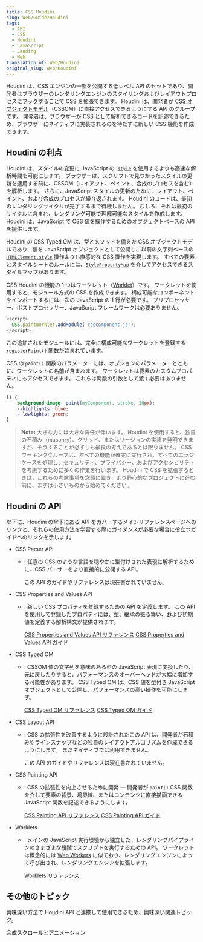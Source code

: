 ```yaml
---
title: CSS Houdini
slug: Web/Guide/Houdini
tags:
  - API
  - CSS
  - Houdini
  - JavaScript
  - Landing
  - Web
translation_of: Web/Houdini
original_slug: Web/Houdini
---
```

Houdini は、CSS エンジンの一部を公開する低レベル API のセットであり、開発者はブラウザーのレンダリングエンジンのスタイリングおよびレイアウトプロセスにフックすることで CSS を拡張できます。 Houdini は、開発者が [CSS オブジェクトモデル](/ja/docs/Web/API/CSS_Object_Model)（CSSOM）に直接アクセスできるようにする API のグループです。 開発者は、ブラウザーが CSS として解析できるコードを記述できるため、ブラウザーにネイティブに実装されるのを待たずに新しい CSS 機能を作成できます。

## Houdini の利点

Houdini は、スタイルの変更に JavaScript の .[`style`](/ja/docs/Web/API/HTMLElement/style) を使用するよりも高速な解析時間を可能にします。 ブラウザーは、スクリプトで見つかったスタイルの更新を適用する前に、CSSOM（レイアウト、ペイント、合成のプロセスを含む）を解析します。 さらに、JavaScript スタイルの更新のために、レイアウト、ペイント、および合成のプロセスが繰り返されます。 Houdini のコードは、最初のレンダリングサイクルが完了するまで待機しません。 むしろ、それは最初のサイクルに含まれ、レンダリング可能で理解可能なスタイルを作成します。 Houdini は、JavaScript で CSS 値を操作するためのオブジェクトベースの API を提供します。

Houdini の CSS Typed OM は、型とメソッドを備えた CSS オブジェクトモデルであり、値を JavaScript オブジェクトとして公開し、以前の文字列ベースの [`HTMLElement.style`](/ja/docs/Web/API/HTMLElement/style) 操作よりも直感的な CSS 操作を実現します。 すべての要素とスタイルシートのルールには、[`StylePropertyMap`](/ja/docs/Web/API/StylePropertyMap) を介してアクセスできるスタイルマップがあります。

CSS Houdini の機能の 1 つはワークレット（[Worklet](/ja/docs/Web/API/Worklet)）です。 ワークレットを使用すると、モジュール方式の CSS を作成できます。 構成可能なコンポーネントをインポートするには、次の JavaScript の 1 行が必要です。 プリプロセッサー、ポストプロセッサー、JavaScript フレームワークは必要ありません。

```js
<script>
  CSS.paintWorklet.addModule('csscomponent.js');
</script>
```

この追加されたモジュールには、完全に構成可能なワークレットを登録する [`registerPaint()`](/ja/docs/Web/API/PaintWorklet/registerPaint) 関数が含まれています。

CSS の `paint()` 関数のパラメーターには、オプションのパラメーターとともに、ワークレットの名前が含まれます。 ワークレットは要素のカスタムプロパティにもアクセスできます。 これらは関数の引数として渡す必要はありません。

```css
li {
	background-image: paint(myComponent, stroke, 10px);
    --highlights: blue;
    --lowlights: green;
}
```

> **Note:** 大きな力には大きな責任が伴います。 Houdini を使用すると、独自の石積み（masonry）、グリッド、またはリージョンの実装を発明できますが、そうすることが必ずしも最良の考えであるとは限りません。 CSS ワーキンググループは、すべての機能が確実に実行され、すべてのエッジケースを処理し、セキュリティ、プライバシー、およびアクセシビリティを考慮するために多くの作業を行います。 Houdini で CSS を拡張するときは、これらの考慮事項を念頭に置き、より野心的なプロジェクトに進む前に、まずは小さいものから始めてください。

## Houdini の API

以下に、Houdini の傘下にある API をカバーするメインリファレンスページへのリンクと、それらの使用方法を学習する際にガイダンスが必要な場合に役立つガイドへのリンクを示します。

- CSS Parser API

  - : 任意の CSS のような言語を穏やかに型付けされた表現に解析するために、CSS パーサーをより直接的に公開する API。

    この API のガイドやリファレンスは現在書かれていません。

- CSS Properties and Values API

  - : 新しい CSS プロパティを登録するための API を定義します。 この API を使用して登録したプロパティには、型、継承の振る舞い、および初期値を定義する解析構文が提供されます。

    [CSS Properties and Values API リファレンス](/ja/docs/Web/API/CSS_Properties_and_Values_API)
    [CSS Properties and Values API ガイド](/ja/docs/Web/API/CSS_Properties_and_Values_API/guide)

- CSS Typed OM

  - : CSSOM 値の文字列を意味のある型の JavaScript 表現に変換したり、元に戻したりすると、パフォーマンスのオーバーヘッドが大幅に増加する可能性があります。 CSS Typed OM は、CSS 値を型付き JavaScript オブジェクトとして公開し、パフォーマンスの高い操作を可能にします。

    [CSS Typed OM リファレンス](/ja/docs/Web/API/CSS_Typed_OM_API)
    [CSS Typed OM ガイド](/ja/docs/Web/API/CSS_Typed_OM_API/Guide)

- CSS Layout API

  - : CSS の拡張性を改善するように設計されたこの API は、開発者が石積みやラインスナップなどの独自のレイアウトアルゴリズムを作成できるようにします。 まだネイティブでは利用できません。

    この API のガイドやリファレンスは現在書かれていません。

- CSS Painting API

  - : CSS の拡張性を向上させるために開発 — 開発者が `paint()` CSS 関数を介して要素の背景、境界線、またはコンテンツに直接描画できる JavaScript 関数を記述できるようにします。

    [CSS Painting API リファレンス](/ja/docs/Web/API/CSS_Painting_API)
    [CSS Painting API ガイド](/ja/docs/Web/API/CSS_Painting_API/ガイド)

- Worklets

  - : メインの JavaScript 実行環境から独立した、レンダリングパイプラインのさまざまな段階でスクリプトを実行するための API。 ワークレットは概念的には [Web Workers](/ja/docs/Web/API/Web_Workers_API/Using_web_workers) に似ており、レンダリングエンジンによって呼び出され、レンダリングエンジンを拡張します。

    [Worklets リファレンス](/ja/docs/Web/API/Worklet)

## その他のトピック

興味深い方法で Houdini API と連携して使用できるため、興味深い関連トピック。

合成スクロールとアニメーション
